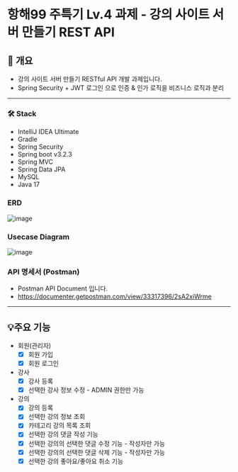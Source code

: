 # 항해99 주특기 Lv.4 과제 -  강의 사이트 서버 만들기 REST API

## 📝 개요
- 강의 사이트 서버 만들기 RESTful API 개발 과제입니다.
- Spring Security + JWT 로그인 으로 인증 & 인가 로직을 비즈니스 로직과 분리
---

### 🛠️ Stack
- IntelliJ IDEA Ultimate
- Gradle
- Spring Security
- Spring boot v3.2.3
- Spring MVC
- Spring Data JPA
- MySQL
- Java 17

### ERD
![image](https://github.com/OKSUchun/spring4/assets/115769951/d9c844b6-96e5-4a3c-abab-2b00f2793805)



### Usecase Diagram
![image](https://github.com/OKSUchun/spring4/assets/115769951/95408233-30b5-4920-89cc-2c2dc34470ac)


### API 명세서 (Postman)
- Postman API Document 입니다.
- https://documenter.getpostman.com/view/33317396/2sA2xiWrme

---

## 💡주요 기능
- 회원(관리자)
  - [x] 회원 가입
  - [x] 회원 로그인
- 강사
  - [x] 강사 등록
  - [x] 선택한 강사 정보 수정 - ADMIN 권한만 가능
- 강의
  - [x] 강의 등록
  - [x] 선택한 강의 정보 조회
  - [x] 카테고리 강의 목록 조회
  - [x] 선택한 강의 댓글 작성 기능
  - [x] 선택한 강의의 선택한 댓글 수정 기능 - 작성자만 가능
  - [x] 선택한 강의의 선택한 댓글 삭제 기능 - 작성자만 가능
  - [x] 선택한 강의 좋아요/좋아요 취소 기능
